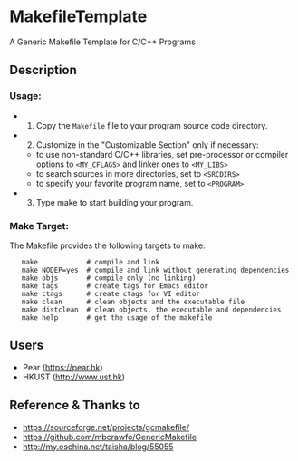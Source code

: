 # MakefileTemplate
A Generic Makefile Template for C/C++ Programs

## Description

### Usage:
+ 1. Copy the `Makefile` file to your program source code directory.
+ 2. Customize in the "Customizable Section" only if necessary:
    * to use non-standard C/C++ libraries, set pre-processor or compiler
      options to `<MY_CFLAGS>` and linker ones to `<MY_LIBS>`
    * to search sources in more directories, set to `<SRCDIRS>`
    * to specify your favorite program name, set to `<PROGRAM>`
+ 3. Type make to start building your program.

### Make Target:
The Makefile provides the following targets to make:
```Shell
   make            # compile and link
   make NODEP=yes  # compile and link without generating dependencies
   make objs       # compile only (no linking)
   make tags       # create tags for Emacs editor
   make ctags      # create ctags for VI editor
   make clean      # clean objects and the executable file
   make distclean  # clean objects, the executable and dependencies
   make help       # get the usage of the makefile
```

## Users
+ Pear (https://pear.hk)
+ HKUST (http://www.ust.hk)

## Reference & Thanks to
+ https://sourceforge.net/projects/gcmakefile/
+ https://github.com/mbcrawfo/GenericMakefile
+ http://my.oschina.net/taisha/blog/55055
